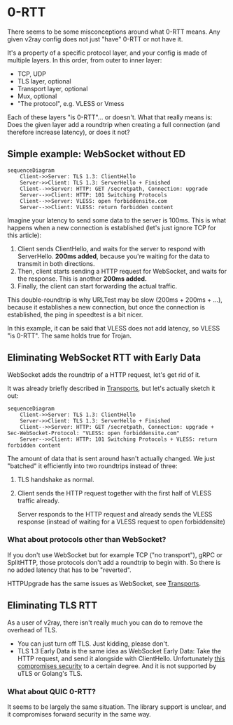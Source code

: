 # 0-RTT

There seems to be some misconceptions around what 0-RTT means. Any given v2ray
config does not just "have" 0-RTT or not have it.

It's a property of a specific protocol layer, and your config is made of
multiple layers. In this order, from outer to inner layer:

* TCP, UDP
* TLS layer, optional
* Transport layer, optional
* Mux, optional
* "The protocol", e.g. VLESS or Vmess

Each of these layers "is 0-RTT"... or doesn't. What that really means is: Does
the given layer add a roundtrip when creating a full connection (and therefore
increase latency), or does it not?

## Simple example: WebSocket without ED

```mermaid
sequenceDiagram
    Client->>Server: TLS 1.3: ClientHello
    Server->>Client: TLS 1.3: ServerHello + Finished
    Client-->>Server: HTTP: GET /secretpath, Connection: upgrade
    Server-->>Client: HTTP: 101 Switching Protocols
    Client-->>Server: VLESS: open forbiddensite.com
    Server-->>Client: VLESS: return forbidden content
```

Imagine your latency to send some data to the server is 100ms. This is what
happens when a new connection is established (let's just ignore TCP for this
article):

1. Client sends ClientHello, and waits for the server to respond with
   ServerHello. **200ms added**, because you're waiting for the data to
   transmit in both directions.
2. Then, client starts sending a HTTP request for WebSocket, and waits for the
   response. This is another **200ms added.**
3. Finally, the client can start forwarding the actual traffic.

This double-roundtrip is why URLTest may be slow (200ms + 200ms + ...), because
it establishes a new connection, but once the connection is established, the
ping in speedtest is a bit nicer.

In this example, it can be said that VLESS does not add latency, so VLESS "is
0-RTT". The same holds true for Trojan.

## Eliminating WebSocket RTT with Early Data

WebSocket adds the roundtrip of a HTTP request, let's get rid of it.

It was already briefly described in [Transports](./transports.md), but let's
actually sketch it out:

```mermaid
sequenceDiagram
    Client->>Server: TLS 1.3: ClientHello
    Server->>Client: TLS 1.3: ServerHello + Finished
    Client-->>Server: HTTP: GET /secretpath, Connection: upgrade + Sec-WebSocket-Protocol: "VLESS: open forbiddensite.com"
    Server-->>Client: HTTP: 101 Switching Protocols + VLESS: return forbidden content
```

The amount of data that is sent around hasn't actually changed. We just
"batched" it efficiently into two roundtrips instead of three:

1. TLS handshake as normal.
2. Client sends the HTTP request together with the first half of VLESS traffic already.

   Server responds to the HTTP request and already sends the VLESS response
   (instead of waiting for a VLESS request to open forbiddensite)

### What about protocols other than WebSocket?

If you don't use WebSocket but for example TCP ("no transport"), gRPC or
SplitHTTP, those protocols don't add a roundtrip to begin with. So there is no
added latency that has to be "reverted".

HTTPUpgrade has the same issues as WebSocket, see [Transports](./transports.md).

## Eliminating TLS RTT

As a user of v2ray, there isn't really much you can do to remove the overhead of TLS.

* You can just turn off TLS. Just kidding, please don't.
* TLS 1.3 Early Data is the same idea as WebSocket Early Data: Take the HTTP
  request, and send it alongside with ClientHello. Unfortunately [this
  compromises
  security](https://blog.trailofbits.com/2019/03/25/what-application-developers-need-to-know-about-tls-early-data-0rtt/)
  to a certain degree. And it is not supported by uTLS or Golang's TLS.

### What about QUIC 0-RTT?

It seems to be largely the same situation. The library support is unclear, and
it compromises forward security in the same way.

